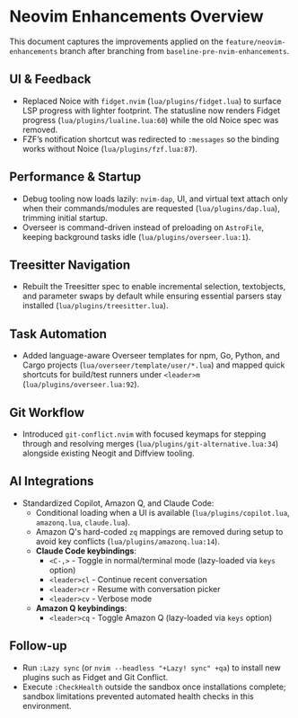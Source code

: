 # Neovim Enhancements Overview

This document captures the improvements applied on the `feature/neovim-enhancements` branch after branching from `baseline-pre-nvim-enhancements`.

## UI & Feedback
- Replaced Noice with `fidget.nvim` (`lua/plugins/fidget.lua`) to surface LSP progress with lighter footprint. The statusline now renders Fidget progress (`lua/plugins/lualine.lua:60`) while the old Noice spec was removed.
- FZF’s notification shortcut was redirected to `:messages` so the binding works without Noice (`lua/plugins/fzf.lua:87`).

## Performance & Startup
- Debug tooling now loads lazily: `nvim-dap`, UI, and virtual text attach only when their commands/modules are requested (`lua/plugins/dap.lua`), trimming initial startup.
- Overseer is command-driven instead of preloading on `AstroFile`, keeping background tasks idle (`lua/plugins/overseer.lua:1`).

## Treesitter Navigation
- Rebuilt the Treesitter spec to enable incremental selection, textobjects, and parameter swaps by default while ensuring essential parsers stay installed (`lua/plugins/treesitter.lua`).

## Task Automation
- Added language-aware Overseer templates for npm, Go, Python, and Cargo projects (`lua/overseer/template/user/*.lua`) and mapped quick shortcuts for build/test runners under `<leader>m` (`lua/plugins/overseer.lua:92`).

## Git Workflow
- Introduced `git-conflict.nvim` with focused keymaps for stepping through and resolving merges (`lua/plugins/git-alternative.lua:34`) alongside existing Neogit and Diffview tooling.

## AI Integrations
- Standardized Copilot, Amazon Q, and Claude Code:
  - Conditional loading when a UI is available (`lua/plugins/copilot.lua`, `amazonq.lua`, `claude.lua`).
  - Amazon Q's hard-coded `zq` mappings are removed during setup to avoid key conflicts (`lua/plugins/amazonq.lua:14`).
  - **Claude Code keybindings**:
    - `<C-,>` - Toggle in normal/terminal mode (lazy-loaded via `keys` option)
    - `<leader>cl` - Continue recent conversation
    - `<leader>cr` - Resume with conversation picker
    - `<leader>cv` - Verbose mode
  - **Amazon Q keybindings**:
    - `<leader>cq` - Toggle Amazon Q (lazy-loaded via `keys` option)

## Follow-up
- Run `:Lazy sync` (or `nvim --headless "+Lazy! sync" +qa`) to install new plugins such as Fidget and Git Conflict.
- Execute `:CheckHealth` outside the sandbox once installations complete; sandbox limitations prevented automated health checks in this environment.
